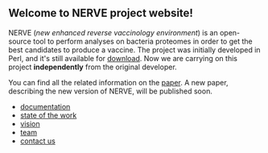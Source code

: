 ## Welcome to NERVE project website!

NERVE (_new enhanced reverse vaccinology environment_) is an open-source tool to perform analyses on bacteria proteomes in order to get the best candidates to produce a vaccine. 
The project was initially developed in Perl, and it's still available for [download](http://www.bio.unipd.it/molbinfo/NERVE_download.html). 
Now we are carrying on this project **independently** from the original developer.

You can find all the related information on the [paper](https://www.ncbi.nlm.nih.gov/pmc/articles/PMC1570458/). 
A new paper, describing the new version of NERVE, will be published soon. 

- [documentation](https://nicolagulmini.github.io/NERVE/documentation)
- [state of the work](https://nicolagulmini.github.io/NERVE/state)
- [vision](https://nicolagulmini.github.io/NERVE/vision)
- [team](https://nicolagulmini.github.io/NERVE/team)
- [contact us](https://nicolagulmini.github.io/NERVE/contact)
